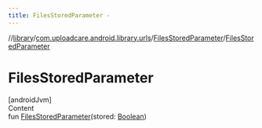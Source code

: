 ```yaml
---
title: FilesStoredParameter -
---
```

//[library](../../index.md)/[com.uploadcare.android.library.urls](../index.md)/[FilesStoredParameter](index.md)/[FilesStoredParameter](-files-stored-parameter.md)



# FilesStoredParameter  
[androidJvm]  
Content  
fun [FilesStoredParameter](-files-stored-parameter.md)(stored: [Boolean](https://kotlinlang.org/api/latest/jvm/stdlib/kotlin/-boolean/index.html))  



